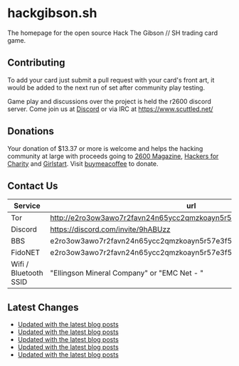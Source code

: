 # hackgibson.sh
The homepage for the open source Hack The Gibson // SH trading card game.


## Contributing

To add your card just submit a pull request with your card's front art, it would be added to the next run of set after community play testing.

Game play and discussions over the project is held the r2600 discord server. Come join us at [Discord](https://discord.com/invite/9hABUzz) or via IRC at https://www.scuttled.net/


## Donations

Your donation of $13.37 or more is welcome and helps the hacking community at large with proceeds going to [2600 Magazine](https://2600.com/), [Hackers for Charity](https://hackersforcharity.org) and [Girlstart](https://girlstart.org).  Visit [buymeacoffee](https://www.buymeacoffee.com/hackgibson.sh) to donate.


## Contact Us

Service | url
-|-
Tor | http://e2ro3ow3awo7r2favn24n65ycc2qmzkoayn5r57e3f56nvjwdcgg32ad.onion
Discord | https://discord.com/invite/9hABUzz
BBS | e2ro3ow3awo7r2favn24n65ycc2qmzkoayn5r57e3f56nvjwdcgg32ad.onion:23
FidoNET | e2ro3ow3awo7r2favn24n65ycc2qmzkoayn5r57e3f56nvjwdcgg32ad.onion:24554
Wifi / Bluetooth SSID | "Ellingson Mineral Company" or "EMC Net - <fidonet address>"

## Latest Changes
<!-- BLOG-POST-LIST:START -->
- [Updated with the latest blog posts](https://github.com/DFW2600/hackgibson.sh/commit/9c0f4beabe91bb379f44869281a572be992b6d45)
- [Updated with the latest blog posts](https://github.com/DFW2600/hackgibson.sh/commit/3ade20cfdda155dfa9fe4254e7affaa730afbc2c)
- [Updated with the latest blog posts](https://github.com/DFW2600/hackgibson.sh/commit/b91b006b1980a4655c8a49ea490f7cf8117d6c7d)
- [Updated with the latest blog posts](https://github.com/DFW2600/hackgibson.sh/commit/e334b521dc5b83bfbeff1f85e2731ccac47ca680)
- [Updated with the latest blog posts](https://github.com/DFW2600/hackgibson.sh/commit/ccead7a337f7fd9ef377a6de93f61d0b83f44c56)
<!-- BLOG-POST-LIST:END -->
